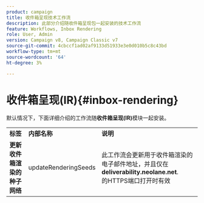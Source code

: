 ```yaml
---
product: campaign
title: 收件箱呈现技术工作流
description: 此部分介绍随收件箱呈现包一起安装的技术工作流
feature: Workflows, Inbox Rendering
role: User, Admin
version: Campaign v8, Campaign Classic v7
source-git-commit: 4cbccf1ad02af9133d51933e3e0d010b5c8c43bd
workflow-type: tm+mt
source-wordcount: '64'
ht-degree: 3%

---
```



# 收件箱呈现(IR){#inbox-rendering}



默认情况下，下面详细介绍的工作流随&#x200B;**收件箱呈现(IR)**&#x200B;模块一起安装。

<table> 
 <tbody> 
  <tr> 
   <td> <strong>标签</strong><br /> </td> 
   <td> <strong>内部名称</strong><br /> </td> 
   <td> <strong>说明</strong><br /> </td> 
  </tr> 
  <tr> 
   <td> <strong>更新收件箱渲染的种子网络</strong><br /> </td> 
   <td> <span class="uicontrol">updateRenderingSeeds</span> <br /> </td> 
   <td> 此工作流会更新用于收件箱渲染的电子邮件地址，并且仅在<strong>deliverability.neolane.net</strong>.<br />的HTTPS端口打开时有效 </td> 
  </tr> 
 </tbody> 
</table>


